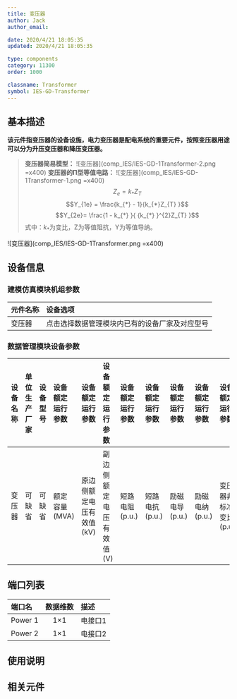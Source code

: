 ```yaml
---
title: 变压器
author: Jack
author_email:

date: 2020/4/21 18:05:35
updated: 2020/4/21 18:05:35

type: components
category: 11300
order: 1000

classname: Transformer
symbol: IES-GD-Transformer
---
```

## 基本描述

**该元件指变压器的设备设施，电力变压器是配电系统的重要元件，按照变压器用途可以分为升压变压器和降压变压器。**

> **变压器简易模型：**
> ![变压器](comp_IES/IES-GD-1Transformer-2.png =x400)
> **变压器的Π型等值电路：**
> ![变压器](comp_IES/IES-GD-1Transformer-1.png =x400)
> $$Z_{e} = k_{*}Z_{T}$$
> $$Y_{1e} = \frac{k_{*} - 1}{k_{*}Z_{T} }$$
> $$Y_{2e}=  \frac{1 - k_{*} }{ {k_{*} }^{2}Z_{T} }$$
> 式中：$k_{*}$为变比，Z为等值阻抗，Y为等值导纳。

![变压器](comp_IES/IES-GD-1Transformer.png =x400)

## 设备信息

### 建模仿真模块机组参数
| 元件名称 | 设备选项 |
| :--- | :--- |
| 变压器 |  点击选择数据管理模块内已有的设备厂家及对应型号 |

### 数据管理模块设备参数
| 设备名称 | 单位生产厂家 | 设备型号 | 设备额定运行参数 | 设备额定运行参数 | 设备额定运行参数 | 设备额定运行参数 | 设备额定运行参数 | 设备额定运行参数 | 设备额定运行参数 | 设备额定运行参数 |
| :--- | :--- | :--- | :--- | :--- | :--- | :--- | :--- | :--- | :--- | :--- |
| 变压器 |  可缺省 | 可缺省 | 额定容量(MVA) | 原边侧额定电压有效值(kV) | 副边侧额定电压有效值(V) | 短路电阻(p.u.)  | 短路电抗(p.u.) | 励磁电导(p.u.) | 励磁电纳(p.u.) | 变压器非标准变比(p.u.) |

## 端口列表
| 端口名 | 数据维数 | 描述 |
| :--- | :--:  | :--- |
|  Power 1 | 1×1  | 电接口1  |
|  Power 2 | 1×1  | 电接口2  |


## 使用说明



## 相关元件
